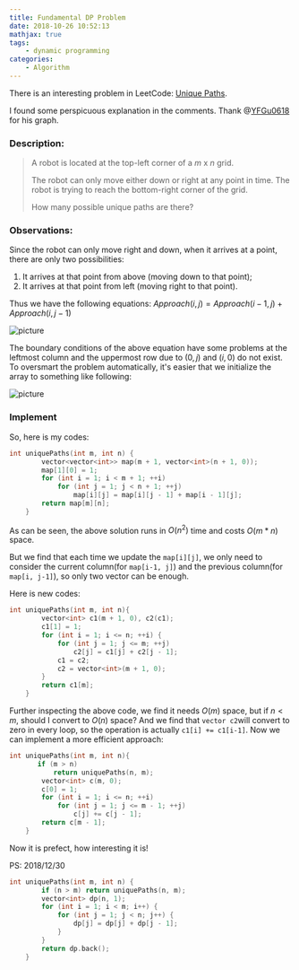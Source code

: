 ```yaml
---
title: Fundamental DP Problem
date: 2018-10-26 10:52:13
mathjax: true
tags:
	- dynamic programming
categories:
	- Algorithm
---
```


There is an interesting problem in LeetCode: [Unique Paths](https://leetcode.com/problems/unique-paths/).

I found some perspicuous explanation in the comments. Thank @[YFGu0618](https://leetcode.com/yfgu0618) for his graph.

<!--more-->

### Description: 

> A robot is located at the top-left corner of a *m* x *n* grid.
>
> The robot can only move either down or right at any point in time. The robot is trying to reach the bottom-right corner of the grid.
>
> How many possible unique paths are there?

### Observations:

Since the robot can only move right and down, when it arrives at a point, there are only two possibilities:

1. It arrives at that point from above (moving down to that point);
2. It arrives at that point from left (moving right to that point).

Thus we have the following equations: $Approach(i, j)=Approach(i - 1, j) + Approach(i, j-1)$

![picture](https://assets.leetcode.com/users/yfgu0618/image_1540157891.png)

The boundary conditions of the above equation have some problems at the leftmost column and the uppermost row due to $(0, j)$ and $(i, 0)$ do not exist. To oversmart the problem automatically,  it's easier that we initialize the array to something like following:

![picture](https://assets.leetcode.com/users/yfgu0618/image_1540158218.png)

### Implement

So, here is my codes:

```cpp
int uniquePaths(int m, int n) {
        vector<vector<int>> map(m + 1, vector<int>(n + 1, 0));
        map[1][0] = 1;
        for (int i = 1; i < m + 1; ++i) 
            for (int j = 1; j < n + 1; ++j) 
                map[i][j] = map[i][j - 1] + map[i - 1][j];
        return map[m][n];
    }
```

As can be seen, the above solution runs in $O(n^2)$ time and costs $O(m*n)$ space.

But we find that each time we update the `map[i][j]`, we only need to consider the current column(for `map[i-1, j]`) and the previous column(for `map[i, j-1]`), so only two vector can be enough.

Here is new codes:

```cpp
int uniquePaths(int m, int n){
        vector<int> c1(m + 1, 0), c2(c1);
        c1[1] = 1;
        for (int i = 1; i <= n; ++i) {
            for (int j = 1; j <= m; ++j)
                c2[j] = c1[j] + c2[j - 1];
            c1 = c2;
            c2 = vector<int>(m + 1, 0);
        }
        return c1[m];
    }
```

Further inspecting the above code, we find it needs $O(m)$ space, but if $n<m$, should I convert to $O(n)$ space? And we find that `vector c2`will convert to zero in every loop, so the operation is actually `c1[i] += c1[i-1]`. Now we can implement a more efficient approach:

```cpp
int uniquePaths(int m, int n){
       if (m > n)
           return uniquePaths(n, m);
        vector<int> c(m, 0);
        c[0] = 1;
        for (int i = 1; i <= n; ++i) 
            for (int j = 1; j <= m - 1; ++j) 
                c[j] += c[j - 1];
        return c[m - 1];
    }
```

Now it is prefect, how interesting it is!

PS: 2018/12/30

```cpp
int uniquePaths(int m, int n) {
        if (n > m) return uniquePaths(n, m);
        vector<int> dp(n, 1);
        for (int i = 1; i < m; i++) {
            for (int j = 1; j < n; j++) {
                dp[j] = dp[j] + dp[j - 1];
            }
        }
        return dp.back();
    }
```

